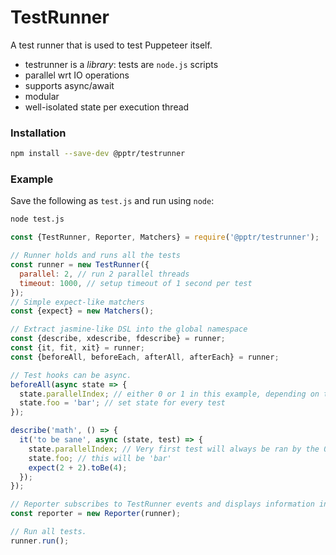# TestRunner

A test runner that is used to test Puppeteer itself.

- testrunner is a *library*: tests are `node.js` scripts
- parallel wrt IO operations
- supports async/await
- modular
- well-isolated state per execution thread

### Installation

```sh
npm install --save-dev @pptr/testrunner
```

### Example

Save the following as `test.js` and run using `node`:

```sh
node test.js
```

```js
const {TestRunner, Reporter, Matchers} = require('@pptr/testrunner');

// Runner holds and runs all the tests
const runner = new TestRunner({
  parallel: 2, // run 2 parallel threads
  timeout: 1000, // setup timeout of 1 second per test
});
// Simple expect-like matchers
const {expect} = new Matchers();

// Extract jasmine-like DSL into the global namespace
const {describe, xdescribe, fdescribe} = runner;
const {it, fit, xit} = runner;
const {beforeAll, beforeEach, afterAll, afterEach} = runner;

// Test hooks can be async.
beforeAll(async state => {
  state.parallelIndex; // either 0 or 1 in this example, depending on the executing thread
  state.foo = 'bar'; // set state for every test
});

describe('math', () => {
  it('to be sane', async (state, test) => {
    state.parallelIndex; // Very first test will always be ran by the 0's thread
    state.foo; // this will be 'bar'
    expect(2 + 2).toBe(4);
  });
});

// Reporter subscribes to TestRunner events and displays information in terminal
const reporter = new Reporter(runner);

// Run all tests.
runner.run();
```

